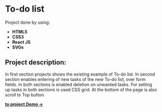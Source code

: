 # To-do list
Project done by using: 

- **HTML5**
- **CSS3**
- **React JS**
- **SVGs**

## Project description:
In first section projects shows the existing example of To-do list. In second section enables entering of new tasks of the new To-do list, over form fields. In both sections is enabled deletion on unwanted tasks. For setting up tasks in both sections is used CSS grid. At the bottom of the page is also scroll to Top button. 

**[to project Demo ->](https://geeeva.github.io/To-do-list/)**
